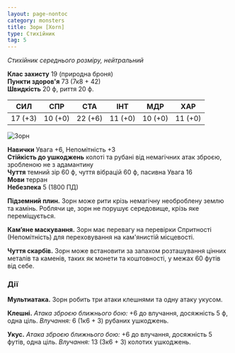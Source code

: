 ```yaml
---
layout: page-nontoc
category: monsters
title: Зорн [Xorn]
type: Стихійник
tag: 5
---
```


_Стихійник середнього розміру, нейтральний_

**Клас захисту** 19 (природна броня)    
**Пункти здоров'я** 73 (7к8 + 42)    
**Швидкість** 20 ф, риття 20 ф.

| СИЛ     | СПР     | СТА     | ІНТ     | МДР     | ХАР     |
| ------- | ------- | ------- | ------- | ------- | ------- |
| 17 (+3) | 10 (+0) | 22 (+6) | 11 (+0) | 10 (+0) | 11 (+0) |

![Зорн](https://www.dndbeyond.com/avatars/thumbnails/30836/551/1000/1000/638063939544338029.png)

**Навички** Увага +6, Непомітність +3    
**Стійкість до ушкоджень** колоті та рубані від немагічних атак зброєю, зробленою не з адамантину    
**Чуття** темний зір 60 ф, чуття вібрацій 60 ф, пасивна Увага 16    
**Мови** терран    
**Небезпека** 5 (1800 ПД)

**Підземний плин.** Зорн може рити крізь немагічну необроблену землю та камінь. Роблячи це, зорн не порушує середовище, крізь яке переміщується.    

**Кам’яне маскування.** Зорн має перевагу на перевірки Спритності (Непомітність) для переховування на кам'янистій місцевості.    

**Чуття скарбів.** Зорн може встановити за запахом розташування цінних металів та каменів, таких як монети та коштовності, у межах 60 футів від себе.

### Дії
**Мультиатака.** Зорн робить три атаки клешнями та одну атаку укусом.    

**Клешні.** _Атака зброєю ближнього бою:_ +6 до влучання, досяжність 5 ф, одна ціль. _Влучання:_ 6 (1к6 + 3) рубаних ушкоджень.    

**Укус.** _Атака зброєю ближнього бою:_ +6 до влучання, досяжність 5 футів, одна ціль. _Влучання:_ 13 (3к6 + 3) колотих ушкоджень.

